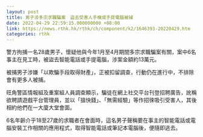 ```yaml
---
layout: post
title: 男子涉多宗求職騙案　盜去受害人手機或手提電腦被捕
date: 2022-04-29 22:59:15.000000000 +08:00
link: https://news.rthk.hk/rthk/ch/component/k2/1646393-20220429.htm
categories: rthk
---
```


警方拘捕一名28歲男子，懷疑他與今年1月至4月期間多宗求職騙案有關，案中6名事主在見工時，被盜去智能電話或手提電腦，涉案金額約13萬元。

被捕男子涉嫌「以欺騙手段取得財產」，正被扣留調查，行動仍在進行中，不排除會有更多人被捕。

旺角警區情報組及重案組人員調查顯示，騙徒在網上社交平台刊登招聘廣告，訛稱欲聘請遊戲平台管理員，並以「搵快錢」、「無需經驗」等作招徠吸引受害人，其後相約他們在一大廈大堂會面。

6名年齡介乎18至27歲的求職者在會面時，這名男子聲稱要在事主的智能電話或電腦安裝工作相關的應用程式，取得智能電話或筆記本電腦後，便隨即逃去。
